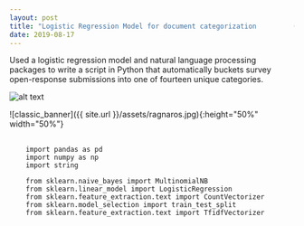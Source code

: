 ```yaml
---
layout: post
title: "Logistic Regression Model for document categorization         (Python, Natural Language Processing)"
date: 2019-08-17
---
```

Used a logistic regression model and natural language processing packages to write a script in Python that automatically buckets
survey open-response submissions into one of fourteen unique categories.

![alt text](https://placekitten.com/300/300 "Text Title")

![classic_banner]({{ site.url }}/assets/ragnaros.jpg){:height="50%" width="50%"}

<pre>
  <code>
    import pandas as pd
    import numpy as np
    import string

    from sklearn.naive_bayes import MultinomialNB
    from sklearn.linear_model import LogisticRegression
    from sklearn.feature_extraction.text import CountVectorizer
    from sklearn.model_selection import train_test_split
    from sklearn.feature_extraction.text import TfidfVectorizer
  </code>
</pre>
